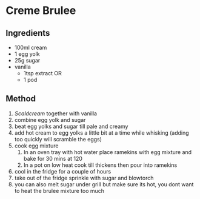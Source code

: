 # Creme Brulee

## Ingredients
- 100ml cream
- 1 egg yolk
- 25g sugar
- vanilla
    - 1tsp extract OR
    - 1 pod

## Method
1. $Scald cream$ together with vanilla
2. combine egg yolk and sugar
3. beat egg yolks and sugar till pale and creamy
4. add hot cream to egg yolks a little bit at a time while whisking (adding too
   quickly will scramble the eggs)
5. cook egg mixture
    1. In an oven tray with hot water place ramekins with egg mixture
       and bake for 30 mins at 120
    2. In a pot on low heat cook till thickens then pour into ramekins
6. cool in the fridge for a couple of hours
7. take out of the fridge sprinkle with sugar and blowtorch
8. you can also melt sugar under grill but make sure its hot, you dont want to
   heat the brulee mixture too much
